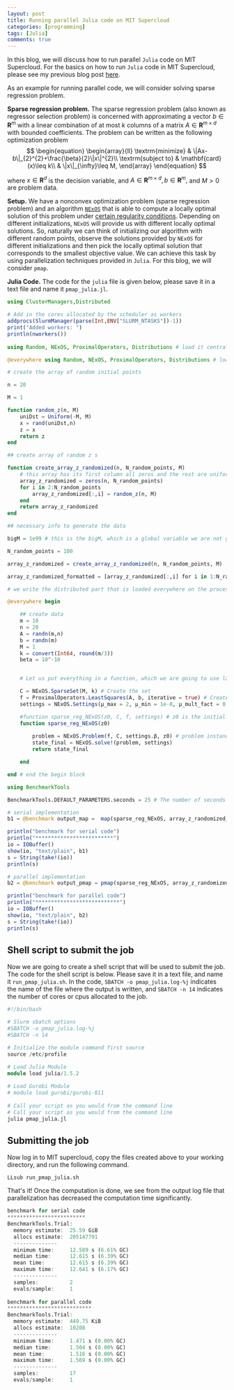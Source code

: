 ```yaml
---
layout: post 
title: Running parallel Julia code on MIT Supercloud
categories: [programming] 
tags: [Julia]
comments: true 
---
```


In this blog, we will discuss how to run  parallel `Julia` code on MIT Supercloud. For the basics on how to run `Julia` code in MIT Supercloud, please see my previous blog post [here](https://shuvomoy.github.io/blog/programming/2020/01/24/Running-Julia-code-on-MIT-supercloud.html). <!-- more -->

As an example for running parallel code, we will consider solving sparse regression problem. 

**Sparse regression problem.** The sparse regression problem (also known as regressor selection problem) is concerned with approximating a vector $b\in\mathbf{R}^{m}$ with a linear combination of at most $k$ columns of a matrix $A\in\mathbf{R}^{m\times d}$ with bounded coefficients. The problem can be written as the following optimization problem
$$
\begin{equation}
\begin{array}{ll}
\textrm{minimize} & \|Ax-b\|_{2}^{2}+\frac{\beta}{2}\|x\|^{2}\\
\textrm{subject to} & \mathbf{card}(x)\leq k\\
 & \|x\|_{\infty}\leq M,
\end{array}
\end{equation}
$$

where $x\in\mathbf{R}^{d}$ is the decision variable, and $A\in\mathbf{R}^{m\times d},b\in\mathbf{R}^{m},$ and $M>0$ are problem data.

**Setup.** We have a nonconvex optimization problem (sparse regression problem) and an algorithm [`NExOS`](https://github.com/Shuvomoy/NExOS.jl) that is able to compute a locally optimal solution of this problem under [certain regularity conditions](https://arxiv.org/pdf/2011.04552.pdf). Depending on different initializations, `NExOS` will provide us with different locally optimal solutions. So, naturally we can think of initializing our algorithm with different random points, observe the solutions provided by `NExOS` for different initializations and then pick the locally optimal solution that corresponds to the smallest objective value. We can achieve this task by using parallelization techniques provided in `Julia`. For this blog, we will consider `pmap`.

**Julia Code.** The code for the `julia` file is given below, please save it in a text file and name it `pmap_julia.jl`.

```julia 
using ClusterManagers,Distributed

# Add in the cores allocated by the scheduler as workers
addprocs(SlurmManager(parse(Int,ENV["SLURM_NTASKS"])-1))
print("Added workers: ")
println(nworkers())
    
using Random, NExOS, ProximalOperators, Distributions # load it centrally

@everywhere using Random, NExOS, ProximalOperators, Distributions # load it on each process

# create the array of random initial points

n = 20

M = 1

function random_z(n, M)
    uniDst = Uniform(-M, M)
    x = rand(uniDst,n)
    z = x
    return z
end

## create array of random z s

function create_array_z_randomized(n, N_random_points, M)
    # this array has its first column all zeros and the rest are uniformly distrubted over [-M,M]
    array_z_randomized = zeros(n, N_random_points)
    for i in 2:N_random_points
        array_z_randomized[:,i] = random_z(n, M)
    end
    return array_z_randomized
end

## necessary info to generate the data

bigM = 1e99 # this is the bigM, which is a global variable we are not gonna change

N_random_points = 100

array_z_randomized = create_array_z_randomized(n, N_random_points, M)

array_z_randomized_formatted = [array_z_randomized[:,i] for i in 1:N_random_points]

# we write the distributed part that is loaded everywhere on the processes we created

@everywhere begin

    ## create data
    m = 10
    n = 20
    A = randn(m,n)
    b = randn(m)
    M = 1
    k = convert(Int64, round(m/3))
    beta = 10^-10


    # Let us put everything in a function, which we are going to use later for parallel implementation.

    C = NExOS.SparseSet(M, k) # Create the set
    f = ProximalOperators.LeastSquares(A, b, iterative = true) # Create the function
    settings = NExOS.Settings(μ_max = 2, μ_min = 1e-8, μ_mult_fact = 0.5, verbose = false, freq = 250, γ_updt_rule = :adaptive, β = beta) # settings

    #function sparse_reg_NExOS(z0, C, f, settings) # z0 is the initial point
    function sparse_reg_NExOS(z0)
        
        problem = NExOS.Problem(f, C, settings.β, z0) # problem instance
        state_final = NExOS.solve!(problem, settings)
        return state_final

    end

end # end the begin block

using BenchmarkTools 

BenchmarkTools.DEFAULT_PARAMETERS.seconds = 25 # The number of seconds budgeted for the benchmarking process. The trial will terminate if this time is exceeded (regardless of samples), but at least one sample will always be taken.

# serial implementation
b1 = @benchmark output_map =  map(sparse_reg_NExOS, array_z_randomized_formatted)

println("benchmark for serial code")
println("*************************")
io = IOBuffer()
show(io, "text/plain", b1)
s = String(take!(io))
println(s)

# parallel implementation
b2 = @benchmark output_pmap = pmap(sparse_reg_NExOS, array_z_randomized_formatted)

println("benchmark for parallel code")
println("***************************")
io = IOBuffer()
show(io, "text/plain", b2)
s = String(take!(io))
println(s)

```

## Shell script to submit the job

Now we are going to create a shell script that will be used to submit the job. The code for the shell script is below. Please save it in a text file, and name it `run_pmap_julia.sh`. In the code, `SBATCH -o pmap_julia.log-%j` indicates the name of the file where the output is written, and `SBATCH -n 14` indicates the number of cores or cpus allocated to the job. 

```julia 
#!/bin/bash

# Slurm sbatch options
#SBATCH -o pmap_julia.log-%j
#SBATCH -n 14

# Initialize the module command first source
source /etc/profile

# Load Julia Module
module load julia/1.5.2
 
# Load Gurobi Module
# module load gurobi/gurobi-811            
 
# Call your script as you would from the command line
# Call your script as you would from the command line
julia pmap_julia.jl
```

## Submitting the job

Now log in to MIT supercloud, copy the files created above to your working directory, and run the following command. 

```
LLsub run_pmap_julia.sh
```

That's it! Once the computation is done, we see from the output log file that parallelization has decreased the computation time significantly. 

```julia 
benchmark for serial code
*************************
BenchmarkTools.Trial: 
  memory estimate:  25.59 GiB
  allocs estimate:  205147791
  --------------
  minimum time:     12.589 s (6.61% GC)
  median time:      12.615 s (6.39% GC)
  mean time:        12.615 s (6.39% GC)
  maximum time:     12.641 s (6.17% GC)
  --------------
  samples:          2
  evals/sample:     1
    
benchmark for parallel code
***************************
BenchmarkTools.Trial: 
  memory estimate:  449.75 KiB
  allocs estimate:  10208
  --------------
  minimum time:     1.471 s (0.00% GC)
  median time:      1.504 s (0.00% GC)
  mean time:        1.516 s (0.00% GC)
  maximum time:     1.569 s (0.00% GC)
  --------------
  samples:          17
  evals/sample:     1
```

 

 